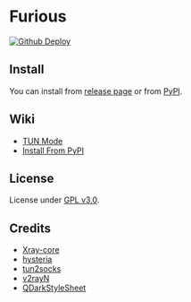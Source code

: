 # Furious

[![Github Deploy](https://github.com/LorenEteval/Furious/actions/workflows/deploy-pypi.yml/badge.svg?branch=main)](https://github.com/LorenEteval/Furious/actions/workflows/deploy-pypi.yml)

## Install

You can install from [release page](https://github.com/LorenEteval/Furious/releases) or
from [PyPI](https://pypi.org/project/Furious-GUI/).

## Wiki

* [TUN Mode](https://github.com/LorenEteval/Furious/wiki/TUN-Mode)
* [Install From PyPI](https://github.com/LorenEteval/Furious/wiki/Install-From-PyPI)

## License

License under [GPL v3.0](https://github.com/LorenEteval/Furious/blob/main/LICENSE).

## Credits

* [Xray-core](https://github.com/XTLS/Xray-core)
* [hysteria](https://github.com/apernet/hysteria)
* [tun2socks](https://github.com/xjasonlyu/tun2socks)
* [v2rayN](https://github.com/2dust/v2rayN)
* [QDarkStyleSheet](https://github.com/ColinDuquesnoy/QDarkStyleSheet)
